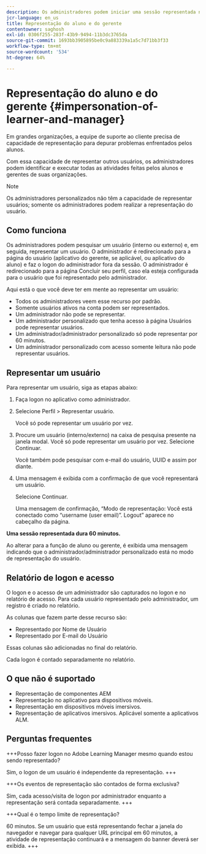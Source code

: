 ```yaml
---
description: Os administradores podem iniciar uma sessão representada na qual podem fazer logon em nome de qualquer usuário de conta nas funções de aluno e gerente.
jcr-language: en_us
title: Representação do aluno e do gerente
contentowner: saghosh
exl-id: 0306f255-283f-43b9-9494-11b3dc3765da
source-git-commit: 1693bb3905895be0c9a883339a1a5c7d71bb3f33
workflow-type: tm+mt
source-wordcount: '534'
ht-degree: 64%

---
```


# Representação do aluno e do gerente {#impersonation-of-learner-and-manager}

Em grandes organizações, a equipe de suporte ao cliente precisa de capacidade de representação para depurar problemas enfrentados pelos alunos.

Com essa capacidade de representar outros usuários, os administradores podem identificar e executar todas as atividades feitas pelos alunos e gerentes de suas organizações.

>[!NOTE]
>
>Os administradores personalizados não têm a capacidade de representar usuários; somente os administradores podem realizar a representação do usuário.

## Como funciona

Os administradores podem pesquisar um usuário (interno ou externo) e, em seguida, representar um usuário. O administrador é redirecionado para a página do usuário (aplicativo do gerente, se aplicável, ou aplicativo do aluno) e faz o logon do administrador fora da sessão. O administrador é redirecionado para a página Concluir seu perfil, caso ela esteja configurada para o usuário que foi representado pelo administrador.

Aqui está o que você deve ter em mente ao representar um usuário:

* Todos os administradores veem esse recurso por padrão.
* Somente usuários ativos na conta podem ser representados.
* Um administrador não pode se representar.
* Um administrador personalizado que tenha acesso à página Usuários pode representar usuários.
* Um administrador/administrador personalizado só pode representar por 60 minutos.
* Um administrador personalizado com acesso somente leitura não pode representar usuários.

## Representar um usuário

Para representar um usuário, siga as etapas abaixo:

1. Faça logon no aplicativo como administrador.
1. Selecione Perfil > Representar usuário.

   Você só pode representar um usuário por vez.

1. Procure um usuário (interno/externo) na caixa de pesquisa presente na janela modal. Você só pode representar um usuário por vez. Selecione Continuar.

   Você também pode pesquisar com e-mail do usuário, UUID e assim por diante.

1. Uma mensagem é exibida com a confirmação de que você representará um usuário.

   Selecione Continuar.

   Uma mensagem de confirmação, “Modo de representação: Você está conectado como “username (user email)”. Logout” aparece no cabeçalho da página.

**Uma sessão representada dura 60 minutos.**

Ao alterar para a função de aluno ou gerente, é exibida uma mensagem indicando que o administrador/administrador personalizado está no modo de representação do usuário.

## Relatório de logon e acesso

O logon e o acesso de um administrador são capturados no logon e no relatório de acesso. Para cada usuário representado pelo administrador, um registro é criado no relatório.

As colunas que fazem parte desse recurso são:

* Representado por Nome de Usuário
* Representado por E-mail do Usuário

Essas colunas são adicionadas no final do relatório.

Cada logon é contado separadamente no relatório.

## O que não é suportado

* Representação de componentes AEM
* Representação no aplicativo para dispositivos móveis.
* Representação em dispositivos móveis imersivos.
* Representação de aplicativos imersivos. Aplicável somente a aplicativos ALM.

## Perguntas frequentes

+++Posso fazer logon no Adobe Learning Manager mesmo quando estou sendo representado?

Sim, o logon de um usuário é independente da representação.
+++

+++Os eventos de representação são contados de forma exclusiva?

Sim, cada acesso/visita de logon por administrador enquanto a representação será contada separadamente.
+++

+++Qual é o tempo limite de representação?

60 minutos. Se um usuário que está representando fechar a janela do navegador e navegar para qualquer URL principal em 60 minutos, a atividade de representação continuará e a mensagem do banner deverá ser exibida.
+++

